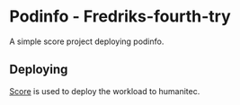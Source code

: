 # Podinfo - Fredriks-fourth-try

A simple score project deploying podinfo.

## Deploying

[Score](https://score.dev/) is used to deploy the workload to humanitec.
